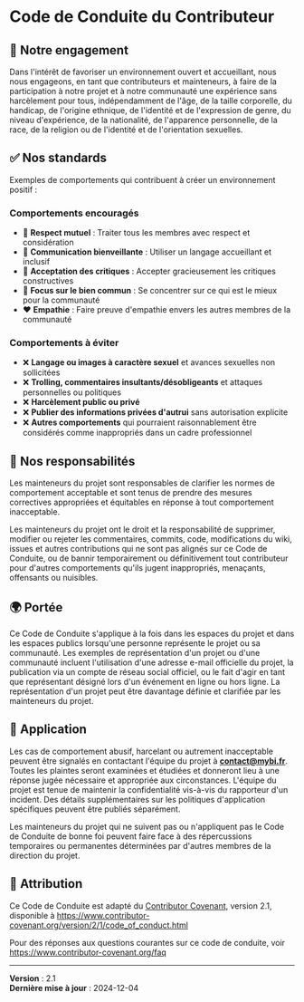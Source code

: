 # Code de Conduite du Contributeur

## 📜 Notre engagement

Dans l'intérêt de favoriser un environnement ouvert et accueillant, nous nous engageons, en tant que contributeurs et mainteneurs, à faire de la participation à notre projet et à notre communauté une expérience sans harcèlement pour tous, indépendamment de l'âge, de la taille corporelle, du handicap, de l'origine ethnique, de l'identité et de l'expression de genre, du niveau d'expérience, de la nationalité, de l'apparence personnelle, de la race, de la religion ou de l'identité et de l'orientation sexuelles.

## ✅ Nos standards

Exemples de comportements qui contribuent à créer un environnement positif :

### Comportements encouragés

- 🤝 **Respect mutuel** : Traiter tous les membres avec respect et considération
- 💬 **Communication bienveillante** : Utiliser un langage accueillant et inclusif
- 🤔 **Acceptation des critiques** : Accepter gracieusement les critiques constructives
- 🎯 **Focus sur le bien commun** : Se concentrer sur ce qui est le mieux pour la communauté
- ❤️ **Empathie** : Faire preuve d'empathie envers les autres membres de la communauté

### Comportements à éviter

- ❌ **Langage ou images à caractère sexuel** et avances sexuelles non sollicitées
- ❌ **Trolling, commentaires insultants/désobligeants** et attaques personnelles ou politiques
- ❌ **Harcèlement public ou privé**
- ❌ **Publier des informations privées d'autrui** sans autorisation explicite
- ❌ **Autres comportements** qui pourraient raisonnablement être considérés comme inappropriés dans un cadre professionnel

## 🎯 Nos responsabilités

Les mainteneurs du projet sont responsables de clarifier les normes de comportement acceptable et sont tenus de prendre des mesures correctives appropriées et équitables en réponse à tout comportement inacceptable.

Les mainteneurs du projet ont le droit et la responsabilité de supprimer, modifier ou rejeter les commentaires, commits, code, modifications du wiki, issues et autres contributions qui ne sont pas alignés sur ce Code de Conduite, ou de bannir temporairement ou définitivement tout contributeur pour d'autres comportements qu'ils jugent inappropriés, menaçants, offensants ou nuisibles.

## 🌍 Portée

Ce Code de Conduite s'applique à la fois dans les espaces du projet et dans les espaces publics lorsqu'une personne représente le projet ou sa communauté. Les exemples de représentation d'un projet ou d'une communauté incluent l'utilisation d'une adresse e-mail officielle du projet, la publication via un compte de réseau social officiel, ou le fait d'agir en tant que représentant désigné lors d'un événement en ligne ou hors ligne. La représentation d'un projet peut être davantage définie et clarifiée par les mainteneurs du projet.

## 🚨 Application

Les cas de comportement abusif, harcelant ou autrement inacceptable peuvent être signalés en contactant l'équipe du projet à **contact@mybi.fr**. Toutes les plaintes seront examinées et étudiées et donneront lieu à une réponse jugée nécessaire et appropriée aux circonstances. L'équipe du projet est tenue de maintenir la confidentialité vis-à-vis du rapporteur d'un incident. Des détails supplémentaires sur les politiques d'application spécifiques peuvent être publiés séparément.

Les mainteneurs du projet qui ne suivent pas ou n'appliquent pas le Code de Conduite de bonne foi peuvent faire face à des répercussions temporaires ou permanentes déterminées par d'autres membres de la direction du projet.

## 📝 Attribution

Ce Code de Conduite est adapté du [Contributor Covenant](https://www.contributor-covenant.org), version 2.1,
disponible à https://www.contributor-covenant.org/version/2/1/code_of_conduct.html

Pour des réponses aux questions courantes sur ce code de conduite, voir
https://www.contributor-covenant.org/faq

---

**Version** : 2.1  
**Dernière mise à jour** : 2024-12-04

